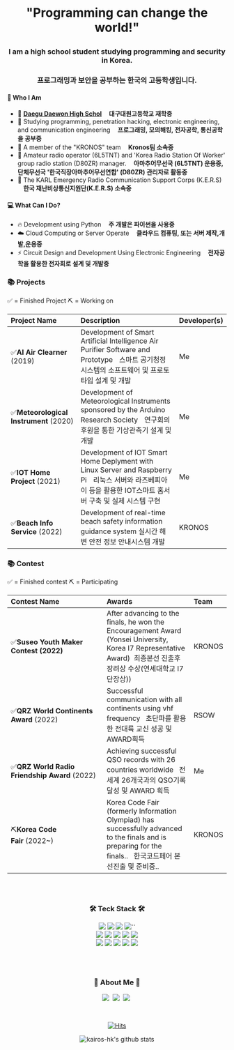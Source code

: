 <h1 align='center'> "Programming can change the world!" </p>

<h3 align='center'> I am a high school student studying programming and security in Korea. </p>
<h3 align='center'> 프로그래밍과 보안을 공부하는 한국의 고등학생입니다. </p>

#### 🧑 Who I Am

- 🎒 **[Daegu Daewon High Schol](http://www.dw.hs.kr)**
  **ㅤ대구대원고등학교 재학중**
- 📖 Studying programming, penetration hacking, electronic engineering, and communication engineering
  **ㅤ프로그래밍, 모의해킹, 전자공학, 통신공학을 공부중**
- 👕 A member of the "KRONOS" team
  **ㅤKronos팀 소속중**
- 📡 Amateur radio operator (6L5TNT) and 'Korea Radio Station Of Worker' group radio station (D80ZR) manager.
  **ㅤ아마추어무선국 (6L5TNT) 운용중, 단체무선국 '한국직장아마추어무선연합' (D80ZR) 관리자로 활동중**
- 💼 The KARL Emergency Radio Communication Support Corps (K.E.R.S)
  **ㅤ한국 재난비상통신지원단(K.E.R.S) 소속중**

#### 💻 What Can I Do?

- 🔥 Development using Python
  **ㅤ주 개발은 파이썬을 사용중**
- ☁️ Cloud Computing or Server Operate
  **ㅤ클라우드 컴퓨팅, 또는 서버 제작,개발,운용중**
- ⚡️ Circuit Design and Development Using Electronic Engineering
  **ㅤ전자공학을 활용한 전자회로 설계 및 개발중**

### 📚 Projects

✅ = Finished Project
⛏️ = Working on

| Project Name                              | Description                                                                                                                                                   | Developer(s)         |
| :------------------------------------------- | :------------------------------------------------------------------------------------------------------------------------------------------------------------ | :------------------- |
| ✅**AI Air Clearner** (2019)           | Development of Smart Artificial Intelligence Air Purifier Software and Prototypeㅤ스마트 공기청정 시스템의 소프트웨어 및 프로토타입 설계 및 개발              | Me                   |
| ✅**Meteorological Instrument** (2020) | Development of Meteorological Instruments sponsored by the Arduino Research Societyㅤ연구회의 후원을 통한 기상관측기 설계 및 개발                             | Me                   |
| ✅**IOT Home Project** (2021)          | Development of IOT Smart Home Deplyment with Linux Server and Raspberry Piㅤ리눅스 서버와 라즈베피아이 등을 활용한 IOT스마트 홈서버 구축 및 실제 시스템 구현 | Me                   |
| ✅**Beach Info Service** (2022)         | Development of real-time beach safety information guidance system  실시간 해변 안전 정보 안내시스템 개발                                             | KRONOS               |




### 📚 Contest

✅ = Finished contest
⛏️ = Participating

| Contest Name                                          | Awards                                                                                                                                                               | Team   |
| :---------------------------------------------------- | :------------------------------------------------------------------------------------------------------------------------------------------------------------------- | :----- |
| ✅**Suseo Youth Maker Contest (2022)**         | After advancing to the finals, he won the Encouragement Award (Yonsei University, Korea I7 Representative Award)  최종본선 진출후 장려상 수상(연세대학교 I7단장상)) | KRONOS |
| ✅**QRZ World Continents Award** (2022)        | Successful communication with all continents using vhf frequency   초단파를 활용한 전대륙 교신 성공 및 AWARD흭득                                                   | RSOW   |
| ✅**QRZ World Radio Friendship Award** (2022) | Achieving successful QSO records with 26 countries worldwide   전 세계 26개국과의 QSO기록 달성 및 AWARD 흭득                                                       | Me     |
| ⛏️**Korea Code Fair** (2022~)                | Korea Code Fair (formerly Information Olympiad) has successfully advanced to the finals and is preparing for the finals..   한국코드페어 본선진출 및 준비중..      | KRONOS |



<div align="center">

<h3 align="center">ㅤ</h3>
<h3 align="center">🛠 Teck Stack 🛠</h3>
<p align="center">

  <img src="https://img.shields.io/badge/Python-white?style=flat&logo=Python&logoColor=#3776AB"/></a>
  <img src="https://img.shields.io/badge/pandas-150458?style=flat&logo=pandas&logoColor=white"/></a>
  <img src="https://img.shields.io/badge/C-A8B9CC?style=flat&logo=C&logoColor=#0FAAFF"/></a>
  <img src="https://img.shields.io/badge/C++-00599C?style=flat&logo=C++&logoColor=white"/></a>``</a>
  <br>
  <img src="https://img.shields.io/badge/Kali Linux-557C94?style=flat&logo=Kali Linux&logoColor=white"/></a>
  <img src="https://img.shields.io/badge/HTML5-E34F26?style=flat&logo=HTML5&logoColor=white"/></a>
  <img src="https://img.shields.io/badge/CSS3-1572B6?style=flat&logo=CSS3&logoColor=white"/></a>
  <img src="https://img.shields.io/badge/JavaScript-F7DF1E?style=flat&logo=JavaScript&logoColor=white"/></a>
  <img src="https://img.shields.io/badge/Server Fault-E7282D?style=flat&logo=Server Fault&logoColor=white"/></a>
  <br>
  <img src="https://img.shields.io/badge/Discord-5865F2?style=flat&logo=Discord&logoColor=white"/></a>
  <img src="https://img.shields.io/badge/Telegram-26A5E4?style=flat&logo=Telegram&logoColor=white"/></a>
  <img src="https://img.shields.io/badge/Amazon EC2-FF9900?style=flat&logo=Amazon EC2&logoColor=white"/></a>
  <img src="https://img.shields.io/badge/GitHub-gray?style=flat&logo=GitHub&logoColor=black"/></a>
  <img src="https://img.shields.io/badge/Git-blue?style=flat&logo=Git&logoColor=F05032"/></a>

</p>

<h3 align="center">ㅤ</h3>
<h3 align="center"> 🎳 About Me 🎳 </h3>
<p align="center">
  <a href="https://kalilinux.tistory.com"><img src="https://img.shields.io/badge/Blogger-FF5722?style=flat&logo=Blog&logoColor=white&link=https://kalilinux.tistory.com"/></a>&nbsp
  <a href="https://www.instagram.com/dong0_0912/"><img src="https://img.shields.io/badge/Instagram-E4405F?style=flat&logo=Instagram&logoColor=white&link=https://www.instagram.com/dong0_0912/"/></a>&nbsp
  <a href="https://portfolio.kairos-hk.xyz"><img src="https://img.shields.io/badge/GitHub Pages-222222?style=flat&logo=Portfolio&logoColor=white&link=https://portfolio.kairos-hk.xyz"/></a>&nbsp
</p>

<br>

[![Hits](https://hits.seeyoufarm.com/api/count/incr/badge.svg?url=https%3A%2F%2Fgithub.com%2Fkairos-hk&count_bg=%2379C83D&title_bg=%23555555&icon=googlecardboard.svg&icon_color=%23E7E7E7&title=hits&edge_flat=false)](https://hits.seeyoufarm.com)

![kairos-hk's github stats](https://github-readme-stats.vercel.app/api?username=kairos-hk&show_icons=true&theme=radical)

</div>
